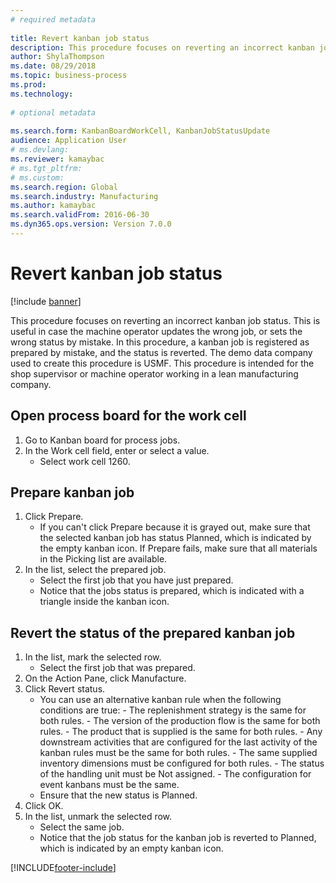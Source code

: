 ```yaml
--- 
# required metadata 
 
title: Revert kanban job status
description: This procedure focuses on reverting an incorrect kanban job status. 
author: ShylaThompson
ms.date: 08/29/2018
ms.topic: business-process 
ms.prod:  
ms.technology:  
 
# optional metadata 
 
ms.search.form: KanbanBoardWorkCell, KanbanJobStatusUpdate   
audience: Application User 
# ms.devlang:  
ms.reviewer: kamaybac
# ms.tgt_pltfrm:  
# ms.custom:  
ms.search.region: Global
ms.search.industry: Manufacturing
ms.author: kamaybac
ms.search.validFrom: 2016-06-30 
ms.dyn365.ops.version: Version 7.0.0 
---
```

# Revert kanban job status

[!include [banner](../../includes/banner.md)]

This procedure focuses on reverting an incorrect kanban job status. This is useful in case the machine operator updates the wrong job, or sets the wrong status by mistake. In this procedure, a kanban job is registered as prepared by mistake, and the status is reverted. The demo data company used to create this procedure is USMF. This procedure is intended for the shop supervisor or machine operator working in a lean manufacturing company.


## Open process board for the work cell
1. Go to Kanban board for process jobs.
2. In the Work cell field, enter or select a value.
    * Select work cell 1260.  

## Prepare kanban job
1. Click Prepare.
    * If you can't click Prepare because it is grayed out, make sure that the selected kanban job has status Planned, which is indicated by the empty kanban icon. If Prepare fails, make sure that all materials in the Picking list are available.  
2. In the list, select the prepared job.
    * Select the first job that you have just prepared.  
    * Notice that the jobs status is prepared, which is indicated with a triangle inside the kanban icon.  

## Revert the status of the prepared kanban job
1. In the list, mark the selected row.
    * Select the first job that was prepared.  
2. On the Action Pane, click Manufacture.
3. Click Revert status.
    * You can use an alternative kanban rule when the following conditions are true:  - The replenishment strategy is the same for both rules.  - The version of the production flow is the same for both rules.  - The product that is supplied is the same for both rules.  - Any downstream activities that are configured for the last activity of the kanban rules must be the same for both rules.  - The same supplied inventory dimensions must be configured for both rules.  - The status of the handling unit must be Not assigned.  - The configuration for event kanbans must be the same.  
    * Ensure that the new status is Planned.  
4. Click OK.
5. In the list, unmark the selected row.
    * Select the same job.  
    * Notice that the job status for the kanban job is reverted to Planned, which is indicated by an empty kanban icon.  



[!INCLUDE[footer-include](../../../includes/footer-banner.md)]